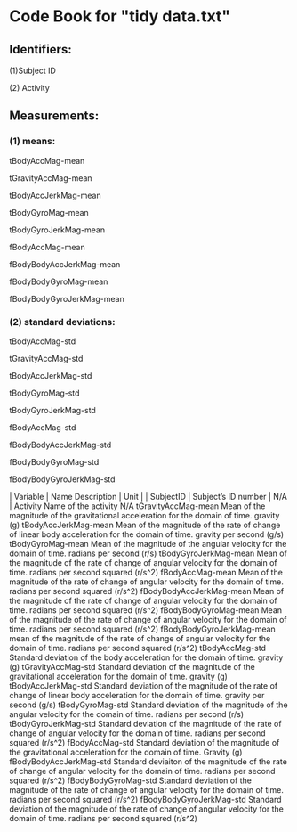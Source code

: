  # Code Book for "tidy data.txt"

## Identifiers:

(1)Subject ID

(2) Activity



## Measurements:

### (1) means:
tBodyAccMag-mean

tGravityAccMag-mean

tBodyAccJerkMag-mean

tBodyGyroMag-mean

tBodyGyroJerkMag-mean

fBodyAccMag-mean

fBodyBodyAccJerkMag-mean

fBodyBodyGyroMag-mean

fBodyBodyGyroJerkMag-mean


### (2) standard deviations:

tBodyAccMag-std

tGravityAccMag-std

tBodyAccJerkMag-std

tBodyGyroMag-std

tBodyGyroJerkMag-std

fBodyAccMag-std

fBodyBodyAccJerkMag-std

fBodyBodyGyroMag-std

fBodyBodyGyroJerkMag-std


| Variable | Name	Description |	Unit |
| SubjectID	| Subject’s ID number | N/A |
Activity	Name of the activity	N/A
tGravityAccMag-mean	Mean of the magnitude of the gravitational acceleration for the domain of time.	gravity (g)
tBodyAccJerkMag-mean	Mean of the magnitude of the rate of change of linear body acceleration for the domain of time.	gravity per second (g/s)
tBodyGyroMag-mean	Mean of the magnitude of the angular velocity for the domain of time.	radians per second (r/s)
tBodyGyroJerkMag-mean	Mean of the magnitude of the rate of change of angular velocity for the domain of time.	radians per second squared (r/s^2)
fBodyAccMag-mean	Mean of the magnitude of the rate of change of angular velocity for the domain of time.	radians per second squared (r/s^2)
fBodyBodyAccJerkMag-mean	Mean of the magnitude of the rate of change of angular velocity for the domain of time.	radians per second squared (r/s^2)
fBodyBodyGyroMag-mean	Mean of the magnitude of the rate of change of angular velocity for the domain of time.	radians per second squared (r/s^2)
fBodyBodyGyroJerkMag-mean	mean of the magnitude of the rate of change of angular velocity for the domain of time.	radians per second squared (r/s^2)
tBodyAccMag-std	Standard deviation of the body acceleration for the domain of time.	gravity (g)
tGravityAccMag-std	Standard deviation of the magnitude of the gravitational acceleration for the domain of time.	gravity (g)
tBodyAccJerkMag-std	Standard deviation of the magnitude of the rate of change of linear body acceleration for the domain of time.	gravity per second (g/s)
tBodyGyroMag-std	Standard deviation of the magnitude of the angular velocity for the domain of time.	radians per second (r/s)
tBodyGyroJerkMag-std	Standard deviation of the magnitude of the rate of change of angular velocity for the domain of time.	radians per second squared (r/s^2)
fBodyAccMag-std	Standard deviation of the magnitude of the gravitational acceleration for the domain of time.	Gravity (g)
fBodyBodyAccJerkMag-std	Standard deviaiton of the magnitude of the rate of change of angular velocity for the domain of time.	radians per second squared (r/s^2)
fBodyBodyGyroMag-std	Standard deviation of the magnitude of the rate of change of angular velocity for the domain of time.	radians per second squared (r/s^2)
fBodyBodyGyroJerkMag-std	Standard deviation of the magnitude of the rate of change of angular velocity for the domain of time.	radians per second squared (r/s^2)
